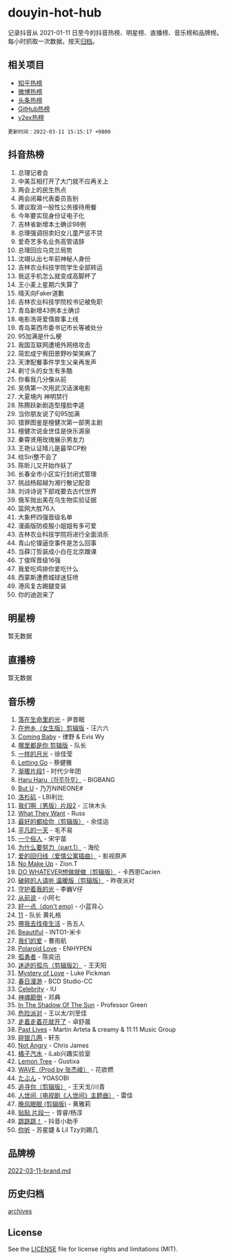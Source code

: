 # douyin-hot-hub

记录抖音从 2021-01-11 日至今的抖音热榜、明星榜、直播榜、音乐榜和品牌榜。每小时抓取一次数据，按天[归档](archives)。

## 相关项目

- [知乎热榜](https://github.com/lonnyzhang423/zhihu-hot-hub)
- [微博热榜](https://github.com/lonnyzhang423/weibo-hot-hub)
- [头条热榜](https://github.com/lonnyzhang423/toutiao-hot-hub)
- [GitHub热榜](https://github.com/lonnyzhang423/github-hot-hub)
- [v2ex热榜](https://github.com/lonnyzhang423/v2ex-hot-hub)


`更新时间：2022-03-11 15:15:17 +0800`

## 抖音热榜

1. 总理记者会
1. 中美互相打开了大门就不应再关上
1. 两会上的民生热点
1. 两会闭幕代表委员告别
1. 建议取消一般性公务接待用餐
1. 今年要实现身份证电子化
1. 吉林省新增本土确诊98例
1. 总理强调拐卖妇女儿童严惩不贷
1. 爱奇艺多名业务高管请辞
1. 总理回应乌克兰局势
1. 沈翊认出七年前神秘人身份
1. 吉林农业科技学院学生全部转运
1. 我这手机怎么就变成高脚杯了
1. 王小麦上星期六失算了
1. 晴天向Faker道歉
1. 吉林农业科技学院校书记被免职
1. 青岛新增43例本土确诊
1. 电影浩哥爱情故事上线
1. 青岛莱西市委书记市长等被处分
1. 95加满是什么梗
1. 我国互联网遭境外网络攻击
1. 简宏成宁宥田景野吵架笑麻了
1. 天津配餐事件学生父亲再发声
1. 剃寸头的女生有多酷
1. 你看我几分像从前
1. 吴倩第一次用武汉话演电影
1. 大夏境内 神明禁行
1. 陈腾跃新剧造型撞脸李逵
1. 当你朋友说了句95加满
1. 猎罪图鉴是檀健次第一部男主剧
1. 檀健次说金世佳是快乐源泉
1. 秦霄贤用玫瑰展示男友力
1. 王艳认证晴儿是最早CP粉
1. 给Siri整不会了
1. 陈昕儿又开始作妖了
1. 长春全市小区实行封闭式管理
1. 挑战杨超越为湘行散记配音
1. 刘诗诗说下部戏要去古代世界
1. 俄军抛出美在乌生物实验证据
1. 篮网大胜76人
1. 大象杯四强晋级名单
1. 漫画版防疫服小姐姐有多可爱
1. 吉林农业科技学院将进行全面消杀
1. 青山伦镍逼空事件是怎么回事
1. 当薛汀哲装成小白在北京蹭课
1. 丁俊晖晋级16强
1. 我爱吃鸡排你爱吃什么
1. 西蒙斯遭费城球迷狂喷
1. 港风复古踢腿变装
1. 你的迪迦来了

## 明星榜

暂无数据

## 直播榜

暂无数据

## 音乐榜

1. [落在生命里的光](https://sf6-cdn-tos.douyinstatic.com/obj/tos-cn-ve-2774/6a3ac5299a304a0babc779305d06ec09) - 尹昔眠
1. [在他乡（女生版）剪辑版]() - 汪六六
1. [Coming Baby](https://sf6-cdn-tos.douyinstatic.com/obj/tos-cn-ve-2774/f02fe2dbebf642a6ba6faa6c3b9853ad) - 律野 & Evis Wy
1. [哪里都是你 剪辑版]() - 队长
1. [一样的月光]() - 徐佳莹
1. [Letting Go]() - 蔡健雅
1. [渐暖片段1]() - 时代少年团
1. [Haru Haru（하루하루）](https://sf6-cdn-tos.douyinstatic.com/obj/tos-cn-ve-2774/940c04aa98154ee7bdbaaa2ad9f28aec) - BIGBANG
1. [But U](https://sf3-cdn-tos.douyinstatic.com/obj/tos-cn-ve-2774/c9b24e803abb480a87dd1768e2eb1da3) - 乃万NINEONE#
1. [洛杉矶](https://sf6-cdn-tos.douyinstatic.com/obj/tos-cn-ve-2774/6a65a749415e47988b83c0968476d343) - LBI利比
1. [我们啊（男版）片段2](https://sf6-cdn-tos.douyinstatic.com/obj/tos-cn-ve-2774/069198d37333496097851cb872387829) - 三块木头
1. [What They Want](https://sf3-cdn-tos.douyinstatic.com/obj/tos-cn-ve-2774/ad9d29b8e31945538d0d6a1247108b12) - Russ
1. [最好的都给你（剪辑版）](https://sf3-cdn-tos.douyinstatic.com/obj/tos-cn-ve-2774/e321304ad36c4bdc88df946f53b7b6f9) - 余佳运
1. [平凡的一天]() - 毛不易
1. [一个俗人](https://sf3-cdn-tos.douyinstatic.com/obj/tos-cn-ve-2774/c9d0177aeea74be2b26593b598f1de07) - 宋宇苗
1. [为什么要努力（part.1）](https://sf3-cdn-tos.douyinstatic.com/obj/tos-cn-ve-2774/1d592d511ad5457fb7516ca79bbbf4fd) - 海伦
1. [爱的回归线（爱情公寓插曲）](https://sf3-cdn-tos.douyinstatic.com/obj/tos-cn-ve-2774/0051c58d3a6448d69f3ab243d5d88416) - 影视原声
1. [No Make Up](https://sf3-cdn-tos.douyinstatic.com/obj/tos-cn-ve-2774/b38aca6ce3204b63862b7046255d2ecb) - Zion.T
1. [DO WHATEVER想做就做（剪辑版）](https://sf6-cdn-tos.douyinstatic.com/obj/tos-cn-ve-2774/4613d0aaecf14703b04389a110a45d53) - 卡西恩Cacien
1. [破碎的人请听 温暖版（剪辑版）](https://sf3-cdn-tos.douyinstatic.com/obj/tos-cn-ve-2774/639c11430cc04c61a944a1317926b641) - 昨夜派对
1. [守护着我的光](https://sf3-cdn-tos.douyinstatic.com/obj/tos-cn-ve-2774/313235b651a84c11a8c9dea19ff24fe3) - 李巍V仔
1. [从前说]() - 小阿七
1. [好一点（don't emo)]() - 小蓝背心
1. [11](https://sf3-cdn-tos.douyinstatic.com/obj/tos-cn-ve-2774/9e7c6cc79eb64e2fadb0af297165d43b) - 队长 黄礼格
1. [帶我去找夜生活]() - 告五人
1. [Beautiful]() - INTO1-米卡
1. [我们的爱](https://sf6-cdn-tos.douyinstatic.com/obj/tos-cn-ve-2774/b6ecf7a484314af4a843e93893795216) - 曹雨航
1. [Polaroid Love](https://sf3-cdn-tos.douyinstatic.com/obj/tos-cn-ve-2774/24c13ba6eed54ac995dfecb86ac9af1f) - ENHYPEN
1. [孤勇者]() - 陈奕迅
1. [迷途的孤鸟（剪辑版2）](https://sf6-cdn-tos.douyinstatic.com/obj/tos-cn-ve-2774/2e66f1fbe49240fd8c37a0e510129c89) - 王天阳
1. [Mystery of Love](https://sf3-cdn-tos.douyinstatic.com/obj/tos-cn-ve-2774/7f23267b3df94e60bae314d584aae9f0) - Luke Pickman
1. [春日漫游](https://sf3-cdn-tos.douyinstatic.com/obj/tos-cn-ve-2774/614f052b8f134eee85f8160524ce2f33) - BCD Studio-CC
1. [Celebrity](https://sf6-cdn-tos.douyinstatic.com/obj/tos-cn-ve-2774/ba5878dfa7874a9a94764703e89b4f51) - IU
1. [神魂颠倒]() - 邓典
1. [In The Shadow Of The Sun]() - Professor Green
1. [危险派对](https://sf3-cdn-tos.douyinstatic.com/obj/tos-cn-ve-2774/bb2bd3bc2cc34436ba0091273d523e37) - 王以太/刘至佳
1. [走着走着花就开了](https://sf3-cdn-tos.douyinstatic.com/obj/tos-cn-ve-2774/02797a33fcaa45c3afd4a68c0946455f) - 卓舒晨
1. [Past Lives](https://sf6-cdn-tos.douyinstatic.com/obj/tos-cn-ve-2774/e75cfe0f1fa54d25951fc9e1411226aa) - Martin Arteta & creamy & 11:11 Music Group
1. [碎银几两](https://sf6-cdn-tos.douyinstatic.com/obj/tos-cn-ve-2774/9e3cdce7dc934152917c7a7be1ce59f5) - 轩东
1. [Not Angry](https://sf3-cdn-tos.douyinstatic.com/obj/tos-cn-ve-2774/a68705f440f245c4bce9f08bda774c51) - Chris James
1. [橘子汽水](https://sf3-cdn-tos.douyinstatic.com/obj/tos-cn-ve-2774/7600b994f4724d3ca63e4904cc209b82) - iLab兴趣实验室
1. [Lemon Tree](https://sf6-cdn-tos.douyinstatic.com/obj/tos-cn-ve-2774/3c9a89fe7736474a989d239664c35bcf) - Gustixa
1. [WAVE（Prod by 张杰峻）](https://sf6-cdn-tos.douyinstatic.com/obj/tos-cn-ve-2774/ffb189e5870a4074b9251322f2fb4727) - 花欲燃
1. [たぶん](https://sf3-cdn-tos.douyinstatic.com/obj/tos-cn-ve-2774/4ecd7372e41540d4acf77b1692442b08) - YOASOBI
1. [追寻你（剪辑版）](https://sf6-cdn-tos.douyinstatic.com/obj/tos-cn-ve-2774/cfb22ccf85784f2f83bcefe9ad675822) - 王天戈/川青
1. [人世间（电视剧《人世间》主题曲）](https://sf3-cdn-tos.douyinstatic.com/obj/tos-cn-ve-2774/abc8e014bfbc4fec90e5b74d4b1e46e6) - 雷佳
1. [晚风眠眠 (剪辑版)](https://sf3-cdn-tos.douyinstatic.com/obj/tos-cn-ve-2774/55820116913b43b99467e92421473a62) - 黄雅莉
1. [贴贴 片段一](https://sf6-cdn-tos.douyinstatic.com/obj/tos-cn-ve-2774/43592a571cd04dcb87a151851f697181) - 胥睿/杨淳
1. [跳跳跳！](https://sf6-cdn-tos.douyinstatic.com/obj/tos-cn-ve-2774/3ec2959722d041d49c5e0be8fb34d10d) - 抖音小助手
1. [你听](https://sf3-cdn-tos.douyinstatic.com/obj/tos-cn-ve-2774/ca5844d9e9674a3496bb3d314cfee322) - 苏星婕 & Lil Tzy刘踢几

## 品牌榜

[2022-03-11-brand.md](archives/2022-03-11-brand.md)

## 历史归档

[archives](archives)

## License

See the [LICENSE](LICENSE) file for license rights and limitations (MIT).
